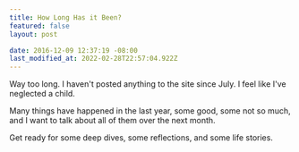 ```yaml
---
title: How Long Has it Been?
featured: false
layout: post

date: 2016-12-09 12:37:19 -08:00
last_modified_at: 2022-02-28T22:57:04.922Z
---
```


Way too long. I haven't posted anything to the site since July. I feel like I've neglected a child.

Many things have happened in the last year, some good, some not so much, and I want to talk about all of them over the next month.

Get ready for some deep dives, some reflections, and some life stories.

